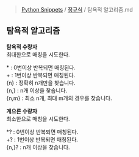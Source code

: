 > [Python Snippets](../README.md) / [정규식](README.md) / 탐욕적 알고리즘.md
## 탐욕적 알고리즘
**탐욕적 수량자**  
최대한으로 매칭을 시도한다.

\* : 0번이상 반복되면 매칭된다.  
\+ : 1번이상 반복되면 매칭된다.  
{n} : 정확히 n개만을 찾습니다.  
{n,} : n개 이상을 찾습니다.  
{n,m} : 최소 n개, 최대 m개의 경우를 찾습니다.


**게으른 수량자**  
최소한으로 매칭을 시도한다.

*? : 0번이상 반복되면 매칭된다.  
+? : 1번이상 반복되면 매칭된다.  
{n,}? : n개 이상을 찾습니다.  